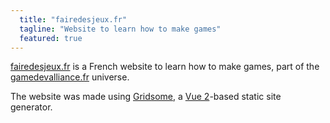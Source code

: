 ```yaml
---
  title: "fairedesjeux.fr"
  tagline: "Website to learn how to make games"
  featured: true
---
```


[fairedesjeux.fr](https://fairedesjeux.fr) is a French website to learn how to make games, part of the [gamedevalliance.fr](https://gamedevalliance.fr) universe.

The website was made using [Gridsome](https://gridsome.org), a [Vue 2](https://vuejs.org)-based static site generator.

<Image src="course.png" alt=""></Image>
